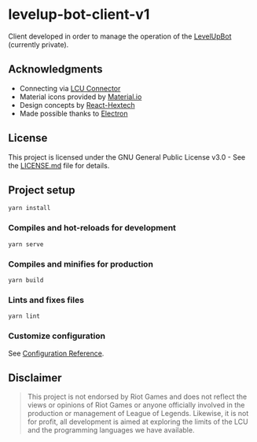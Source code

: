 # levelup-bot-client-v1

Client developed in order to manage the operation of the [LevelUpBot](https://github.com/iaaanz/levelup-bot-core-v1) (currently private).

## Acknowledgments

* Connecting via [LCU Connector](https://www.npmjs.com/package/lcu-connector)
* Material icons provided by [Material.io](https://material.io/icons/)
* Design concepts by [React-Hextech](https://github.com/LeagueDevelopers/react-hextech)
* Made possible thanks to [Electron](https://electronjs.org/)

## License

This project is licensed under the GNU General Public License v3.0 - See the [LICENSE.md](LICENSE) file for details.

## Project setup
```
yarn install
```

### Compiles and hot-reloads for development
```
yarn serve
```

### Compiles and minifies for production
```
yarn build
```

### Lints and fixes files
```
yarn lint
```

### Customize configuration
See [Configuration Reference](https://cli.vuejs.org/config/).


## Disclaimer

> This project is not endorsed by Riot Games and does not reflect the views or opinions of Riot Games or anyone officially involved in the production or management of League of Legends. Likewise, it is not for profit, all development is aimed at exploring the limits of the LCU and the programming languages we have available.
